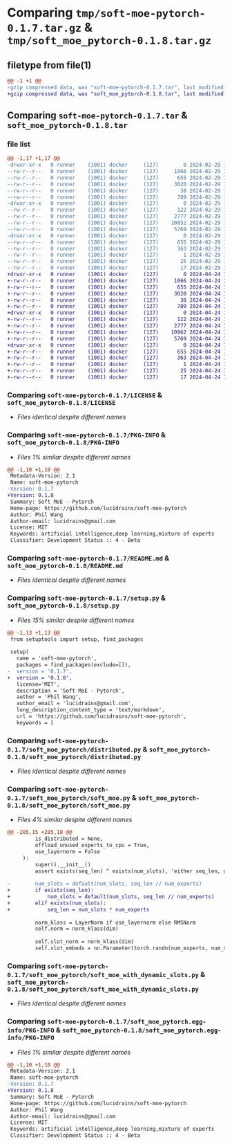 # Comparing `tmp/soft-moe-pytorch-0.1.7.tar.gz` & `tmp/soft_moe_pytorch-0.1.8.tar.gz`

## filetype from file(1)

```diff
@@ -1 +1 @@
-gzip compressed data, was "soft-moe-pytorch-0.1.7.tar", last modified: Thu Feb 29 15:34:22 2024, max compression
+gzip compressed data, was "soft_moe_pytorch-0.1.8.tar", last modified: Wed Apr 24 15:24:24 2024, max compression
```

## Comparing `soft-moe-pytorch-0.1.7.tar` & `soft_moe_pytorch-0.1.8.tar`

### file list

```diff
@@ -1,17 +1,17 @@
-drwxr-xr-x   0 runner    (1001) docker     (127)        0 2024-02-29 15:34:22.535491 soft-moe-pytorch-0.1.7/
--rw-r--r--   0 runner    (1001) docker     (127)     1066 2024-02-29 15:34:13.000000 soft-moe-pytorch-0.1.7/LICENSE
--rw-r--r--   0 runner    (1001) docker     (127)      655 2024-02-29 15:34:22.535491 soft-moe-pytorch-0.1.7/PKG-INFO
--rw-r--r--   0 runner    (1001) docker     (127)     3020 2024-02-29 15:34:13.000000 soft-moe-pytorch-0.1.7/README.md
--rw-r--r--   0 runner    (1001) docker     (127)       38 2024-02-29 15:34:22.535491 soft-moe-pytorch-0.1.7/setup.cfg
--rw-r--r--   0 runner    (1001) docker     (127)      789 2024-02-29 15:34:13.000000 soft-moe-pytorch-0.1.7/setup.py
-drwxr-xr-x   0 runner    (1001) docker     (127)        0 2024-02-29 15:34:22.531491 soft-moe-pytorch-0.1.7/soft_moe_pytorch/
--rw-r--r--   0 runner    (1001) docker     (127)      122 2024-02-29 15:34:13.000000 soft-moe-pytorch-0.1.7/soft_moe_pytorch/__init__.py
--rw-r--r--   0 runner    (1001) docker     (127)     2777 2024-02-29 15:34:13.000000 soft-moe-pytorch-0.1.7/soft_moe_pytorch/distributed.py
--rw-r--r--   0 runner    (1001) docker     (127)    10852 2024-02-29 15:34:13.000000 soft-moe-pytorch-0.1.7/soft_moe_pytorch/soft_moe.py
--rw-r--r--   0 runner    (1001) docker     (127)     5769 2024-02-29 15:34:13.000000 soft-moe-pytorch-0.1.7/soft_moe_pytorch/soft_moe_with_dynamic_slots.py
-drwxr-xr-x   0 runner    (1001) docker     (127)        0 2024-02-29 15:34:22.535491 soft-moe-pytorch-0.1.7/soft_moe_pytorch.egg-info/
--rw-r--r--   0 runner    (1001) docker     (127)      655 2024-02-29 15:34:22.000000 soft-moe-pytorch-0.1.7/soft_moe_pytorch.egg-info/PKG-INFO
--rw-r--r--   0 runner    (1001) docker     (127)      363 2024-02-29 15:34:22.000000 soft-moe-pytorch-0.1.7/soft_moe_pytorch.egg-info/SOURCES.txt
--rw-r--r--   0 runner    (1001) docker     (127)        1 2024-02-29 15:34:22.000000 soft-moe-pytorch-0.1.7/soft_moe_pytorch.egg-info/dependency_links.txt
--rw-r--r--   0 runner    (1001) docker     (127)       25 2024-02-29 15:34:22.000000 soft-moe-pytorch-0.1.7/soft_moe_pytorch.egg-info/requires.txt
--rw-r--r--   0 runner    (1001) docker     (127)       17 2024-02-29 15:34:22.000000 soft-moe-pytorch-0.1.7/soft_moe_pytorch.egg-info/top_level.txt
+drwxr-xr-x   0 runner    (1001) docker     (127)        0 2024-04-24 15:24:24.528495 soft_moe_pytorch-0.1.8/
+-rw-r--r--   0 runner    (1001) docker     (127)     1066 2024-04-24 15:24:16.000000 soft_moe_pytorch-0.1.8/LICENSE
+-rw-r--r--   0 runner    (1001) docker     (127)      655 2024-04-24 15:24:24.528495 soft_moe_pytorch-0.1.8/PKG-INFO
+-rw-r--r--   0 runner    (1001) docker     (127)     3020 2024-04-24 15:24:16.000000 soft_moe_pytorch-0.1.8/README.md
+-rw-r--r--   0 runner    (1001) docker     (127)       38 2024-04-24 15:24:24.528495 soft_moe_pytorch-0.1.8/setup.cfg
+-rw-r--r--   0 runner    (1001) docker     (127)      789 2024-04-24 15:24:16.000000 soft_moe_pytorch-0.1.8/setup.py
+drwxr-xr-x   0 runner    (1001) docker     (127)        0 2024-04-24 15:24:24.528495 soft_moe_pytorch-0.1.8/soft_moe_pytorch/
+-rw-r--r--   0 runner    (1001) docker     (127)      122 2024-04-24 15:24:16.000000 soft_moe_pytorch-0.1.8/soft_moe_pytorch/__init__.py
+-rw-r--r--   0 runner    (1001) docker     (127)     2777 2024-04-24 15:24:16.000000 soft_moe_pytorch-0.1.8/soft_moe_pytorch/distributed.py
+-rw-r--r--   0 runner    (1001) docker     (127)    10962 2024-04-24 15:24:16.000000 soft_moe_pytorch-0.1.8/soft_moe_pytorch/soft_moe.py
+-rw-r--r--   0 runner    (1001) docker     (127)     5769 2024-04-24 15:24:16.000000 soft_moe_pytorch-0.1.8/soft_moe_pytorch/soft_moe_with_dynamic_slots.py
+drwxr-xr-x   0 runner    (1001) docker     (127)        0 2024-04-24 15:24:24.528495 soft_moe_pytorch-0.1.8/soft_moe_pytorch.egg-info/
+-rw-r--r--   0 runner    (1001) docker     (127)      655 2024-04-24 15:24:24.000000 soft_moe_pytorch-0.1.8/soft_moe_pytorch.egg-info/PKG-INFO
+-rw-r--r--   0 runner    (1001) docker     (127)      363 2024-04-24 15:24:24.000000 soft_moe_pytorch-0.1.8/soft_moe_pytorch.egg-info/SOURCES.txt
+-rw-r--r--   0 runner    (1001) docker     (127)        1 2024-04-24 15:24:24.000000 soft_moe_pytorch-0.1.8/soft_moe_pytorch.egg-info/dependency_links.txt
+-rw-r--r--   0 runner    (1001) docker     (127)       25 2024-04-24 15:24:24.000000 soft_moe_pytorch-0.1.8/soft_moe_pytorch.egg-info/requires.txt
+-rw-r--r--   0 runner    (1001) docker     (127)       17 2024-04-24 15:24:24.000000 soft_moe_pytorch-0.1.8/soft_moe_pytorch.egg-info/top_level.txt
```

### Comparing `soft-moe-pytorch-0.1.7/LICENSE` & `soft_moe_pytorch-0.1.8/LICENSE`

 * *Files identical despite different names*

### Comparing `soft-moe-pytorch-0.1.7/PKG-INFO` & `soft_moe_pytorch-0.1.8/PKG-INFO`

 * *Files 1% similar despite different names*

```diff
@@ -1,10 +1,10 @@
 Metadata-Version: 2.1
 Name: soft-moe-pytorch
-Version: 0.1.7
+Version: 0.1.8
 Summary: Soft MoE - Pytorch
 Home-page: https://github.com/lucidrains/soft-moe-pytorch
 Author: Phil Wang
 Author-email: lucidrains@gmail.com
 License: MIT
 Keywords: artificial intelligence,deep learning,mixture of experts
 Classifier: Development Status :: 4 - Beta
```

### Comparing `soft-moe-pytorch-0.1.7/README.md` & `soft_moe_pytorch-0.1.8/README.md`

 * *Files identical despite different names*

### Comparing `soft-moe-pytorch-0.1.7/setup.py` & `soft_moe_pytorch-0.1.8/setup.py`

 * *Files 15% similar despite different names*

```diff
@@ -1,13 +1,13 @@
 from setuptools import setup, find_packages
 
 setup(
   name = 'soft-moe-pytorch',
   packages = find_packages(exclude=[]),
-  version = '0.1.7',
+  version = '0.1.8',
   license='MIT',
   description = 'Soft MoE - Pytorch',
   author = 'Phil Wang',
   author_email = 'lucidrains@gmail.com',
   long_description_content_type = 'text/markdown',
   url = 'https://github.com/lucidrains/soft-moe-pytorch',
   keywords = [
```

### Comparing `soft-moe-pytorch-0.1.7/soft_moe_pytorch/distributed.py` & `soft_moe_pytorch-0.1.8/soft_moe_pytorch/distributed.py`

 * *Files identical despite different names*

### Comparing `soft-moe-pytorch-0.1.7/soft_moe_pytorch/soft_moe.py` & `soft_moe_pytorch-0.1.8/soft_moe_pytorch/soft_moe.py`

 * *Files 4% similar despite different names*

```diff
@@ -285,15 +285,18 @@
         is_distributed = None,
         offload_unused_experts_to_cpu = True,
         use_layernorm = False
     ):
         super().__init__()
         assert exists(seq_len) ^ exists(num_slots), 'either seq_len, or num_slots must be passed into SoftMoE'
 
-        num_slots = default(num_slots, seq_len // num_experts)
+        if exists(seq_len):
+            num_slots = default(num_slots, seq_len // num_experts)
+        elif exists(num_slots):
+            seq_len = num_slots * num_experts
 
         norm_klass = LayerNorm if use_layernorm else RMSNorm
         self.norm = norm_klass(dim)
 
         self.slot_norm = norm_klass(dim)
         self.slot_embeds = nn.Parameter(torch.randn(num_experts, num_slots, dim))
```

### Comparing `soft-moe-pytorch-0.1.7/soft_moe_pytorch/soft_moe_with_dynamic_slots.py` & `soft_moe_pytorch-0.1.8/soft_moe_pytorch/soft_moe_with_dynamic_slots.py`

 * *Files identical despite different names*

### Comparing `soft-moe-pytorch-0.1.7/soft_moe_pytorch.egg-info/PKG-INFO` & `soft_moe_pytorch-0.1.8/soft_moe_pytorch.egg-info/PKG-INFO`

 * *Files 1% similar despite different names*

```diff
@@ -1,10 +1,10 @@
 Metadata-Version: 2.1
 Name: soft-moe-pytorch
-Version: 0.1.7
+Version: 0.1.8
 Summary: Soft MoE - Pytorch
 Home-page: https://github.com/lucidrains/soft-moe-pytorch
 Author: Phil Wang
 Author-email: lucidrains@gmail.com
 License: MIT
 Keywords: artificial intelligence,deep learning,mixture of experts
 Classifier: Development Status :: 4 - Beta
```

